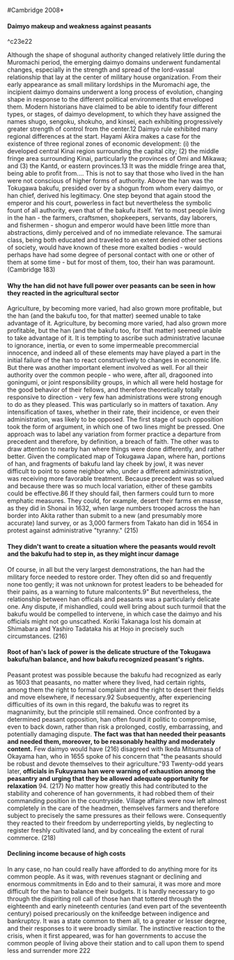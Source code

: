 

#Cambridge 2008*

#### Daimyo makeup and weakness against peasants

^c23e22

Although the shape of shogunal authority changed relatively little during the Muromachi period, the emerging daimyo domains underwent fundamental changes, especially in the strength and spread of the lord-vassal relationship that lay at the center of military house organization. From their early appearance as small military lordships in the Muromachi age, the incipient daimyo domains underwent a long process of evolution, changing shape in response to the different political environments that enveloped them. Modern historians have claimed to be able to identify four different types, or stages, of daimyo development, to which they have assigned the names shugo, sengoku, shokuho, and kinsei, each exhibiting progressively greater strength of control from the center.12 Daimyo rule exhibited many regional differences at the start. Hayami Akira makes a case for the existence of three regional zones of economic development: (i) the developed central Kinai region surrounding the capital city; (2) the middle fringe area surrounding Kinai, particularly the provinces of Omi and Mikawa; and (3) the Kantd, or eastern provinces.13 It was the middle fringe area that, being able to profit from....
This is not to say that those who lived in the han were not conscious of higher forms of authority. Above the han was the Tokugawa bakufu, presided over by a shogun from whom every daimyo, or han chief, derived his legitimacy. One step beyond that again stood the emperor and his court, powerless in fact but nevertheless the symbolic fount of all authority, even that of the bakufu itself. Yet to most people living in the han - the farmers, craftsmen, shopkeepers, servants, day laborers, and fishermen - shogun and emperor would have been little more than abstractions, dimly perceived and of no immediate relevance. The samurai class, being both educated and traveled to an extent denied other sections of society, would have known of these more exalted bodies - would perhaps have had some degree of personal contact with one or other of them at some time - but for most of them, too, their han was paramount. (Cambridge 183)

#### Why the han did not have full power over peasants can be seen in how they reacted in the agricultural sector
Agriculture, by becoming more varied, had also grown more profitable, but the han (and the bakufu too, for that matter) seemed unable to take advantage of it.
Agriculture, by becoming more varied, had also grown more profitable, but the han (and the bakufu too, for that matter) seemed unable to take advantage of it. It is tempting to ascribe such administrative lacunae to ignorance, inertia, or even to some impermeable precommercial innocence, and indeed all of these elements may have played a part in the initial failure of the han to react constructively to changes in economic life. But there was another important element involved as well. For all their authority over the common people - who were, after all, dragooned into goningumi, or joint responsibility groups, in which all were held hostage for the good behavior of their fellows, and therefore theoretically totally responsive to direction - very few han administrations were strong enough to do as they pleased. This was particularly so in matters of taxation. Any intensification of taxes, whether in their rate, their incidence, or even their administration, was likely to be opposed. The first stage of such opposition took the form of argument, in which one of two lines might be pressed. One approach was to label any variation from former practice a departure from precedent and therefore, by definition, a breach of faith. The other was to draw attention to nearby han where things were done differently, and rather better. Given the complicated map of Tokugawa Japan, where han, portions of han, and fragments of bakufu land lay cheek by jowl, it was never difficult to point to some neighbor who, under a different administration, was receiving more favorable treatment. Because precedent was so valued and because there was so much local variation, either of these gambits could be effective.86 If they should fail, then farmers could turn to more emphatic measures. They could, for example, desert their farms en masse, as they did in Shonai in 1632, when large numbers trooped across the han border into Akita rather than submit to a new (and presumably more accurate) land survey, or as 3,000 farmers from Takato han did in 1654 in protest against administrative "tyranny." (215)

#### They didn't want to create a situation where the peasants would revolt and the bakufu had to step in, as they might incur damage
Of course, in all but the very largest demonstrations, the han had the military force needed to restore order. They often did so and frequently none too gently; it was not unknown for protest leaders to be beheaded for their pains, as a warning to future malcontents.9" But nevertheless, the relationship between han officals and peasants was a particularly delicate one. Any dispute, if mishandled, could well bring about such turmoil that the bakufu would be compelled to intervene, in which case the daimyo and his officials might not go unscathed. Koriki Takanaga lost his domain at Shimabara and Yashiro Tadataka his at Hojo in precisely such circumstances. (216)


#### Root of han's lack of power is the delicate structure of the Tokugawa bakufu/han balance, and how bakufu recognized peasant's rights.
Peasant protest was possible because the bakufu had recognized as early as 1603 that peasants, no matter where they lived, had certain rights, among them the right to formal complaint and the right to desert their fields and move elsewhere, if necessary.92 Subsequently, after experiencing difficulties of its own in this regard, the bakufu was to regret its magnanimity, but the principle still remained. Once confronted by a determined peasant opposition, han often found it politic to compromise, even to back down, rather than risk a prolonged, costly, embarrassing, and potentially damaging dispute. **The fact was that han needed their peasants and needed them, moreover, to be reasonably healthy and moderately content.** Few daimyo would have (216)
disagreed with Ikeda Mitsumasa of Okayama han, who in 1655 spoke of his concern that "the peasants should be robust and devote themselves to their agriculture."93 Twenty-odd years later, **officials in Fukuyama han were warning of exhaustion among the peasantry and urging that they be allowed adequate opportunity for relaxation** 94. (217)
No matter how greatly this had contributed to the stability and coherence of han governments, it had robbed them of their commanding position in the countryside. Village affairs were now left almost completely in the care of the headmen, themselves farmers and therefore subject to precisely the same pressures as their fellows were. Consequently they reacted to their freedom by underreporting yields, by neglecting to register freshly cultivated land, and by concealing the extent of rural commerce. (218)

#### Declining income because of high costs 
In any case, no han could really have afforded to do anything more for its common people. As it was, with revenues stagnant or declining and enormous commitments in Edo and to their samurai, it was more and more difficult for the han to balance their budgets. It is hardly necessary to go through the dispiriting roll call of those han that tottered through the eighteenth and early nineteenth centuries (and even part of the seventeenth century) poised precariously on the knifeedge between indigence and bankruptcy. It was a state common to them all, to a greater or lesser degree, and their responses to it were broadly similar. The instinctive reaction to the crisis, when it first appeared, was for han governments to accuse the common people of living above their station and to call upon them to spend less and surrender more 222